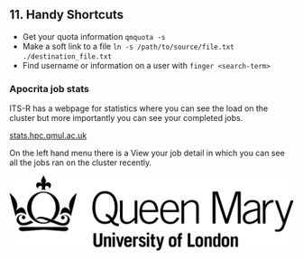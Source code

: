 ## 11. Handy Shortcuts

* Get your quota information `qmquota -s`
* Make a soft link to a file `ln -s /path/to/source/file.txt ./destination_file.txt`
* Find username or information on a user with `finger <search-term>`

### Apocrita job stats
ITS-R has a webpage for statistics where you can see the load on the cluster but more importantly you can see your completed jobs.

[stats.hpc.qmul.ac.uk](stats.hpc.qmul.ac.uk)

On the left hand menu there is a View your job detail in which you can see all the jobs ran on the cluster recently. 

![QMUL logo](./img/qmul_logo.png)
